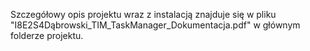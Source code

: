 Szczegółowy opis projektu wraz z instalacją znajduje się w pliku "I8E2S4Dąbrowski_TIM_TaskManager_Dokumentacja.pdf"
w głównym folderze projektu.
